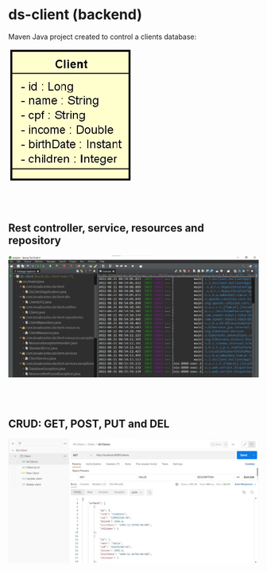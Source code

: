 # ds-client (backend) 

Maven Java project created to control a clients database:

![Login](Client.jpg)


<br />
<br />



## Rest controller, service, resources and repository
![Login](Springboot.jpg)



<br />
<br />


## CRUD: GET, POST, PUT and DEL
![Login](Postman.jpg)




